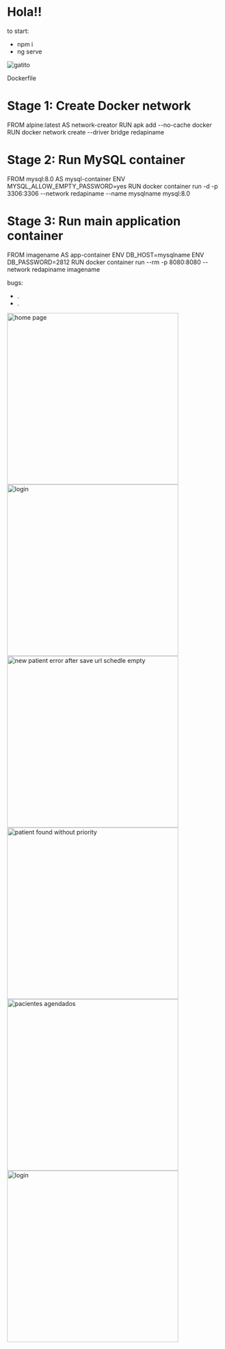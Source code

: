 <h1>Hola!!</h1>

to start: 
<ul>
  <li>npm i</li>
  <li>ng serve</li>
</ul>

![gatito](https://github.com/josevflores911/Schedule_system/assets/59713685/338d6ee7-44b0-4a23-b3c2-ac67cca8d11d)


Dockerfile

# Stage 1: Create Docker network
FROM alpine:latest AS network-creator
RUN apk add --no-cache docker
RUN docker network create --driver bridge redapiname

# Stage 2: Run MySQL container
FROM mysql:8.0 AS mysql-container
ENV MYSQL_ALLOW_EMPTY_PASSWORD=yes
RUN docker container run -d -p 3306:3306 --network redapiname --name mysqlname mysql:8.0

# Stage 3: Run main application container
FROM imagename AS app-container
ENV DB_HOST=mysqlname
ENV DB_PASSWORD=2812
RUN docker container run --rm -p 8080:8080 --network redapiname imagename


bugs:
<ul>
  <li>.</li>
  <li>.</li>
</ul>

<img src="https://github.com/josevflores911/challenge-ScheduleSystem/assets/59713685/350495f2-0d73-4b19-a9b9-57d7f2ff17b4" alt="home page" width="400">
<!-- ![home page](https://github.com/josevflores911/challenge-ScheduleSystem/assets/59713685/350495f2-0d73-4b19-a9b9-57d7f2ff17b4 ) -->

<img src="https://github.com/josevflores911/challenge-ScheduleSystem/assets/59713685/f007e49b-b0ee-4303-a3e8-0d60fbfd10a7" alt="login" width="400">
<!-- ![look patient ifnot add patient](https://github.com/josevflores911/challenge-ScheduleSystem/assets/59713685/f007e49b-b0ee-4303-a3e8-0d60fbfd10a7) -->

<img src="https://github.com/josevflores911/challenge-ScheduleSystem/assets/59713685/7e0b7b20-2814-4713-8af0-3a0bb5244f63" alt="new patient error after save url schedle empty" width="400">
<!-- ![new patient error after save url schedle empty](https://github.com/josevflores911/challenge-ScheduleSystem/assets/59713685/7e0b7b20-2814-4713-8af0-3a0bb5244f63 | width=400) -->

<img src="https://github.com/josevflores911/challenge-ScheduleSystem/assets/59713685/f4a1dce6-3d39-48c4-81ce-3d8f63faf166" alt="patient found without priority" width="400">
<!-- ![patient found without priority](https://github.com/josevflores911/challenge-ScheduleSystem/assets/59713685/f4a1dce6-3d39-48c4-81ce-3d8f63faf166 | width=400) -->

<img src="https://github.com/josevflores911/challenge-ScheduleSystem/assets/59713685/082f68d5-ce48-4ac0-9a3d-a7c7f2dd2abb" alt="pacientes agendados" width="400">
<!-- ![pacientes agendados](https://github.com/josevflores911/challenge-ScheduleSystem/assets/59713685/082f68d5-ce48-4ac0-9a3d-a7c7f2dd2abb | width=400) -->

<img src="https://github.com/josevflores911/challenge-ScheduleSystem/assets/59713685/c3e0a331-24a9-48b5-8d3e-65ada7cdac79" alt="login" width="400">
 <!-- ![login](https://github.com/josevflores911/challenge-ScheduleSystem/assets/59713685/c3e0a331-24a9-48b5-8d3e-65ada7cdac79) -->








